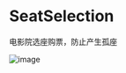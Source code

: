 # SeatSelection
电影院选座购票，防止产生孤座


 ![image](https://github.com/youhebuke-ZM/SeatSelection/blob/master/seat.png)
